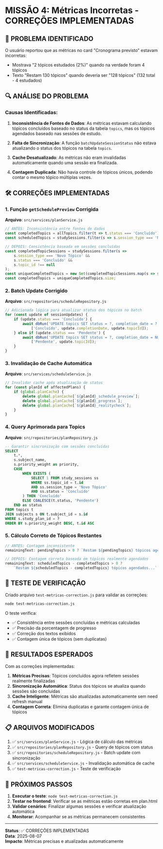 # MISSÃO 4: Métricas Incorretas - CORREÇÕES IMPLEMENTADAS

## 🎯 PROBLEMA IDENTIFICADO
O usuário reportou que as métricas no card "Cronograma previsto" estavam incorretas:
- Mostrava "2 tópicos estudados (2%)" quando na verdade foram 4 tópicos
- Texto "Restam 130 tópicos" quando deveria ser "128 tópicos" (132 total - 4 estudados)

## 🔍 ANÁLISE DO PROBLEMA

### Causas Identificadas:
1. **Inconsistência de Fontes de Dados**: As métricas estavam calculando tópicos concluídos baseado no status da tabela `topics`, mas os tópicos agendados baseado nas sessões de estudo.

2. **Falta de Sincronização**: A função `batchUpdateSessionStatus` não estava atualizando o status dos tópicos na tabela `topics`.

3. **Cache Desatualizado**: As métricas não eram invalidadas automaticamente quando uma sessão era finalizada.

4. **Contagem Duplicada**: Não havia controle de tópicos únicos, podendo contar o mesmo tópico múltiplas vezes.

## 🛠️ CORREÇÕES IMPLEMENTADAS

### 1. **Função `getSchedulePreview` Corrigida**
**Arquivo**: `src/services/planService.js`

```javascript
// ANTES: Inconsistência entre fontes de dados
const completedTopics = allTopics.filter(t => t.status === 'Concluído').length;
const scheduledTopics = studySessions.filter(s => s.session_type === 'Novo Tópico').length;

// DEPOIS: Consistência baseada em sessões concluídas
const completedTopicSessions = studySessions.filter(s => 
    s.session_type === 'Novo Tópico' && 
    s.status === 'Concluído' && 
    s.topic_id !== null
);
const uniqueCompletedTopics = new Set(completedTopicSessions.map(s => s.topic_id));
const completedTopics = uniqueCompletedTopics.size;
```

### 2. **Batch Update Corrigido**
**Arquivo**: `src/repositories/scheduleRepository.js`

```javascript
// Adicionada lógica para atualizar status dos tópicos no batch
for (const update of sessionUpdates) {
    if (update.status === 'Concluído') {
        await dbRun('UPDATE topics SET status = ?, completion_date = ? WHERE id = ?', 
            ['Concluído', update.completionDate, update.topicId]);
    } else if (update.status === 'Pendente') {
        await dbRun('UPDATE topics SET status = ?, completion_date = NULL WHERE id = ?', 
            ['Pendente', update.topicId]);
    }
}
```

### 3. **Invalidação de Cache Automática**
**Arquivo**: `src/services/scheduleService.js`

```javascript
// Invalidar cache após atualização de status
for (const planId of affectedPlans) {
    if (global.planCache) {
        delete global.planCache[`${planId}_schedule_preview`];
        delete global.planCache[`${planId}_progress`];
        delete global.planCache[`${planId}_realitycheck`];
    }
}
```

### 4. **Query Aprimorada para Topics**
**Arquivo**: `src/repositories/planRepository.js`

```sql
-- Garantir sincronização com sessões concluídas
SELECT 
    t.*,
    s.subject_name,
    s.priority_weight as priority,
    CASE 
        WHEN EXISTS (
            SELECT 1 FROM study_sessions ss 
            WHERE ss.topic_id = t.id 
            AND ss.session_type = 'Novo Tópico' 
            AND ss.status = 'Concluído'
        ) THEN 'Concluído'
        ELSE COALESCE(t.status, 'Pendente')
    END as status
FROM topics t 
JOIN subjects s ON t.subject_id = s.id 
WHERE s.study_plan_id = ?
ORDER BY s.priority_weight DESC, t.id ASC
```

### 5. **Cálculo Correto de Tópicos Restantes**
```javascript
// ANTES: Contagem inconsistente
remainingText: pendingTopics > 0 ? `Restam ${pendingTopics} tópicos agendados...`

// DEPOIS: Contagem correta baseada em tópicos realmente agendados
remainingText: scheduledTopics - completedTopics > 0 ? 
    `Restam ${scheduledTopics - completedTopics} tópicos agendados...`
```

## 🧪 TESTE DE VERIFICAÇÃO

Criado arquivo `test-metricas-correction.js` para validar as correções:

```bash
node test-metricas-correction.js
```

O teste verifica:
- ✅ Consistência entre sessões concluídas e métricas calculadas
- ✅ Precisão da porcentagem de progresso  
- ✅ Correção dos textos exibidos
- ✅ Contagem única de tópicos (sem duplicatas)

## 🎯 RESULTADOS ESPERADOS

Com as correções implementadas:

1. **Métricas Precisas**: Tópicos concluídos agora refletem sessões realmente finalizadas
2. **Sincronização Automática**: Status dos tópicos se atualiza quando sessões são concluídas
3. **Cache Inteligente**: Métricas são atualizadas automaticamente sem need refresh manual
4. **Contagem Correta**: Elimina duplicatas e garante contagem única de tópicos

## 📋 ARQUIVOS MODIFICADOS

1. ✅ `src/services/planService.js` - Lógica de cálculo das métricas
2. ✅ `src/repositories/planRepository.js` - Query de tópicos com status
3. ✅ `src/repositories/scheduleRepository.js` - Batch update com sincronização
4. ✅ `src/services/scheduleService.js` - Invalidação automática de cache
5. ✅ `test-metricas-correction.js` - Teste de verificação

## 🚀 PRÓXIMOS PASSOS

1. **Executar o teste**: `node test-metricas-correction.js`
2. **Testar no frontend**: Verificar se as métricas estão corretas em plan.html
3. **Validar cenários**: Finalizar algumas sessões e verificar atualização automática
4. **Monitorar**: Acompanhar se as métricas permanecem consistentes

---

**Status**: ✅ CORREÇÕES IMPLEMENTADAS  
**Data**: 2025-08-07  
**Impacto**: Métricas precisas e atualizadas automaticamente